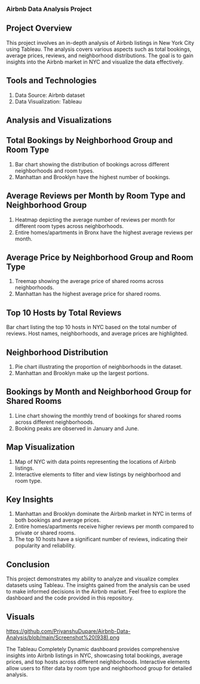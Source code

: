 ### Airbnb Data Analysis Project
## Project Overview
This project involves an in-depth analysis of Airbnb listings in New York City using Tableau. The analysis covers various aspects such as total bookings, average prices, reviews, and neighborhood distributions. The goal is to gain insights into the Airbnb market in NYC and visualize the data effectively.

## Tools and Technologies
1) Data Source: Airbnb dataset
2) Data Visualization: Tableau

## Analysis and Visualizations
## Total Bookings by Neighborhood Group and Room Type
1) Bar chart showing the distribution of bookings across different neighborhoods and room types.
2) Manhattan and Brooklyn have the highest number of bookings.

## Average Reviews per Month by Room Type and Neighborhood Group
1) Heatmap depicting the average number of reviews per month for different room types across neighborhoods.
2) Entire homes/apartments in Bronx have the highest average reviews per month.

## Average Price by Neighborhood Group and Room Type
1) Treemap showing the average price of shared rooms across neighborhoods.
2) Manhattan has the highest average price for shared rooms.

## Top 10 Hosts by Total Reviews
Bar chart listing the top 10 hosts in NYC based on the total number of reviews.
Host names, neighborhoods, and average prices are highlighted.

## Neighborhood Distribution
1) Pie chart illustrating the proportion of neighborhoods in the dataset.
2) Manhattan and Brooklyn make up the largest portions.
## Bookings by Month and Neighborhood Group for Shared Rooms
1) Line chart showing the monthly trend of bookings for shared rooms across different neighborhoods.
2) Booking peaks are observed in January and June.
## Map Visualization
1) Map of NYC with data points representing the locations of Airbnb listings.
2) Interactive elements to filter and view listings by neighborhood and room type.
## Key Insights
1) Manhattan and Brooklyn dominate the Airbnb market in NYC in terms of both bookings and average prices.
2) Entire homes/apartments receive higher reviews per month compared to private or shared rooms.
3) The top 10 hosts have a significant number of reviews, indicating their popularity and reliability.

## Conclusion
This project demonstrates my ability to analyze and visualize complex datasets using Tableau. The insights gained from the analysis can be used to make informed decisions in the Airbnb market. Feel free to explore the dashboard and the code provided in this repository.

## Visuals
https://github.com/PriyanshuDupare/Airbnb-Data-Analysis/blob/main/Screenshot%20(938).png

The Tableau Completely Dynamic dashboard provides comprehensive insights into Airbnb listings in NYC, showcasing total bookings, average prices, and top hosts across different neighborhoods. Interactive elements allow users to filter data by room type and neighborhood group for detailed analysis.
